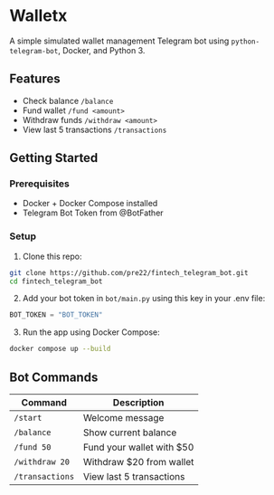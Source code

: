 # Walletx


A simple simulated wallet management Telegram bot using `python-telegram-bot`, Docker, and Python 3.

## Features
- Check balance `/balance`
- Fund wallet `/fund <amount>`
- Withdraw funds `/withdraw <amount>`
- View last 5 transactions `/transactions`

## Getting Started

### Prerequisites
- Docker + Docker Compose installed
- Telegram Bot Token from @BotFather

### Setup

1. Clone this repo:
```bash
git clone https://github.com/pre22/fintech_telegram_bot.git
cd fintech_telegram_bot
```

2. Add your bot token in `bot/main.py` using this key in your .env file:
```python
BOT_TOKEN = "BOT_TOKEN"
```

3. Run the app using Docker Compose:

```bash
docker compose up --build
```

## Bot Commands

| Command        | Description |
|----------------|-------------|
| `/start`       | Welcome message |
| `/balance`     | Show current balance |
| `/fund 50`     | Fund your wallet with $50 |
| `/withdraw 20` | Withdraw $20 from wallet |
| `/transactions`| View last 5 transactions |

